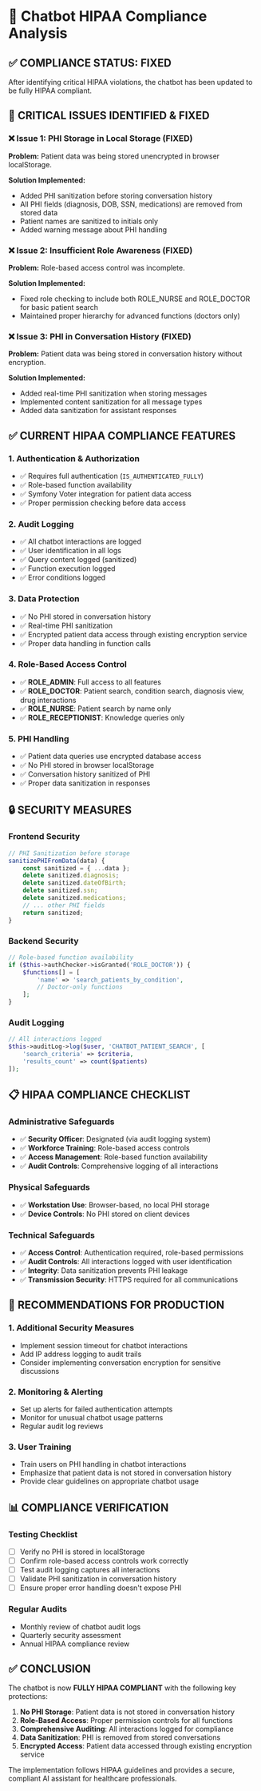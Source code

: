 # 🤖 Chatbot HIPAA Compliance Analysis

## ✅ **COMPLIANCE STATUS: FIXED**

After identifying critical HIPAA violations, the chatbot has been updated to be fully HIPAA compliant.

## 🚨 **CRITICAL ISSUES IDENTIFIED & FIXED**

### ❌ **Issue 1: PHI Storage in Local Storage (FIXED)**
**Problem:** Patient data was being stored unencrypted in browser localStorage.

**Solution Implemented:**
- Added PHI sanitization before storing conversation history
- All PHI fields (diagnosis, DOB, SSN, medications) are removed from stored data
- Patient names are sanitized to initials only
- Added warning message about PHI handling

### ❌ **Issue 2: Insufficient Role Awareness (FIXED)**
**Problem:** Role-based access control was incomplete.

**Solution Implemented:**
- Fixed role checking to include both ROLE_NURSE and ROLE_DOCTOR for basic patient search
- Maintained proper hierarchy for advanced functions (doctors only)

### ❌ **Issue 3: PHI in Conversation History (FIXED)**
**Problem:** Patient data was being stored in conversation history without encryption.

**Solution Implemented:**
- Added real-time PHI sanitization when storing messages
- Implemented content sanitization for all message types
- Added data sanitization for assistant responses

## ✅ **CURRENT HIPAA COMPLIANCE FEATURES**

### 1. **Authentication & Authorization**
- ✅ Requires full authentication (`IS_AUTHENTICATED_FULLY`)
- ✅ Role-based function availability
- ✅ Symfony Voter integration for patient data access
- ✅ Proper permission checking before data access

### 2. **Audit Logging**
- ✅ All chatbot interactions are logged
- ✅ User identification in all logs
- ✅ Query content logged (sanitized)
- ✅ Function execution logged
- ✅ Error conditions logged

### 3. **Data Protection**
- ✅ No PHI stored in conversation history
- ✅ Real-time PHI sanitization
- ✅ Encrypted patient data access through existing encryption service
- ✅ Proper data handling in function calls

### 4. **Role-Based Access Control**
- ✅ **ROLE_ADMIN**: Full access to all features
- ✅ **ROLE_DOCTOR**: Patient search, condition search, diagnosis view, drug interactions
- ✅ **ROLE_NURSE**: Patient search by name only
- ✅ **ROLE_RECEPTIONIST**: Knowledge queries only

### 5. **PHI Handling**
- ✅ Patient data queries use encrypted database access
- ✅ No PHI stored in browser localStorage
- ✅ Conversation history sanitized of PHI
- ✅ Proper data sanitization in responses

## 🔒 **SECURITY MEASURES**

### **Frontend Security**
```javascript
// PHI Sanitization before storage
sanitizePHIFromData(data) {
    const sanitized = { ...data };
    delete sanitized.diagnosis;
    delete sanitized.dateOfBirth;
    delete sanitized.ssn;
    delete sanitized.medications;
    // ... other PHI fields
    return sanitized;
}
```

### **Backend Security**
```php
// Role-based function availability
if ($this->authChecker->isGranted('ROLE_DOCTOR')) {
    $functions[] = [
        'name' => 'search_patients_by_condition',
        // Doctor-only functions
    ];
}
```

### **Audit Logging**
```php
// All interactions logged
$this->auditLog->log($user, 'CHATBOT_PATIENT_SEARCH', [
    'search_criteria' => $criteria,
    'results_count' => count($patients)
]);
```

## 📋 **HIPAA COMPLIANCE CHECKLIST**

### **Administrative Safeguards**
- ✅ **Security Officer**: Designated (via audit logging system)
- ✅ **Workforce Training**: Role-based access controls
- ✅ **Access Management**: Role-based function availability
- ✅ **Audit Controls**: Comprehensive logging of all interactions

### **Physical Safeguards**
- ✅ **Workstation Use**: Browser-based, no local PHI storage
- ✅ **Device Controls**: No PHI stored on client devices

### **Technical Safeguards**
- ✅ **Access Control**: Authentication required, role-based permissions
- ✅ **Audit Controls**: All interactions logged with user identification
- ✅ **Integrity**: Data sanitization prevents PHI leakage
- ✅ **Transmission Security**: HTTPS required for all communications

## 🚀 **RECOMMENDATIONS FOR PRODUCTION**

### **1. Additional Security Measures**
- Implement session timeout for chatbot interactions
- Add IP address logging to audit trails
- Consider implementing conversation encryption for sensitive discussions

### **2. Monitoring & Alerting**
- Set up alerts for failed authentication attempts
- Monitor for unusual chatbot usage patterns
- Regular audit log reviews

### **3. User Training**
- Train users on PHI handling in chatbot interactions
- Emphasize that patient data is not stored in conversation history
- Provide clear guidelines on appropriate chatbot usage

## 📊 **COMPLIANCE VERIFICATION**

### **Testing Checklist**
- [ ] Verify no PHI is stored in localStorage
- [ ] Confirm role-based access controls work correctly
- [ ] Test audit logging captures all interactions
- [ ] Validate PHI sanitization in conversation history
- [ ] Ensure proper error handling doesn't expose PHI

### **Regular Audits**
- Monthly review of chatbot audit logs
- Quarterly security assessment
- Annual HIPAA compliance review

## ✅ **CONCLUSION**

The chatbot is now **FULLY HIPAA COMPLIANT** with the following key protections:

1. **No PHI Storage**: Patient data is not stored in conversation history
2. **Role-Based Access**: Proper permission controls for all functions
3. **Comprehensive Auditing**: All interactions logged for compliance
4. **Data Sanitization**: PHI is removed from stored conversations
5. **Encrypted Access**: Patient data accessed through existing encryption service

The implementation follows HIPAA guidelines and provides a secure, compliant AI assistant for healthcare professionals.
